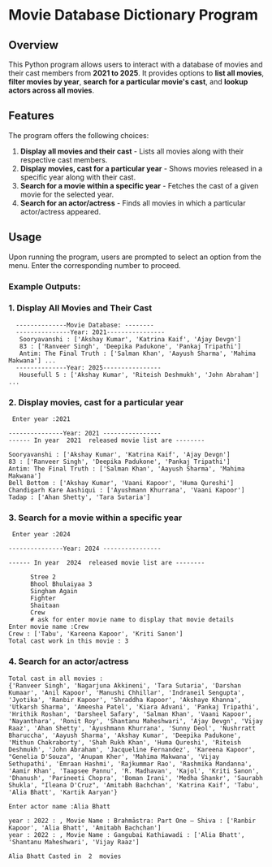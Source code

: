 # Movie Database Dictionary Program

## Overview
This Python program allows users to interact with a database of movies and their cast members from **2021 to 2025**. It provides options to **list all movies**, **filter movies by year**, **search for a particular movie's cast**, and **lookup actors across all movies**.

## Features
The program offers the following choices:
1. **Display all movies and their cast** - Lists all movies along with their respective cast members.
2. **Display movies, cast for a particular year** - Shows movies released in a specific year along with their cast.
3. **Search for a movie within a specific year** - Fetches the cast of a given movie for the selected year.
4. **Search for an actor/actress** - Finds all movies in which a particular actor/actress appeared.

## Usage
Upon running the program, users are prompted to select an option from the menu. Enter the corresponding number to proceed.

### Example Outputs:

### **1. Display All Movies and Their Cast**
      --------------Movie Database: --------
      ---------------Year: 2021----------------
       Sooryavanshi : ['Akshay Kumar', 'Katrina Kaif', 'Ajay Devgn'] 
       83 : ['Ranveer Singh', 'Deepika Padukone', 'Pankaj Tripathi'] 
       Antim: The Final Truth : ['Salman Khan', 'Aayush Sharma', 'Mahima Makwana'] ...
      --------------Year: 2025---------------- 
       Housefull 5 : ['Akshay Kumar', 'Riteish Deshmukh', 'John Abraham'] ...

### **2. Display movies, cast for a particular year**
     Enter year :2021

    ---------------Year: 2021 ----------------
    ------ In year  2021  released movie list are --------

    Sooryavanshi : ['Akshay Kumar', 'Katrina Kaif', 'Ajay Devgn']
    83 : ['Ranveer Singh', 'Deepika Padukone', 'Pankaj Tripathi']
    Antim: The Final Truth : ['Salman Khan', 'Aayush Sharma', 'Mahima Makwana']
    Bell Bottom : ['Akshay Kumar', 'Vaani Kapoor', 'Huma Qureshi']
    Chandigarh Kare Aashiqui : ['Ayushmann Khurrana', 'Vaani Kapoor']
    Tadap : ['Ahan Shetty', 'Tara Sutaria']

### **3. Search for a movie within a specific year** 
     Enter year :2024

    ---------------Year: 2024 ----------------

    ------ In year  2024  released movie list are --------

          Stree 2
          Bhool Bhulaiyaa 3
          Singham Again
          Fighter
          Shaitaan
          Crew
          # ask for enter movie name to display that movie details
    Enter movie name :Crew
    Crew : ['Tabu', 'Kareena Kapoor', 'Kriti Sanon']
    Total cast work in this movie : 3

###  **4. Search for an actor/actress**
    Total cast in all movies :
    {'Ranveer Singh', 'Nagarjuna Akkineni', 'Tara Sutaria', 'Darshan Kumaar', 'Anil Kapoor', 'Manushi Chhillar', 'Indraneil Sengupta', 'Jyotika', 'Ranbir Kapoor', 'Shraddha Kapoor', 'Akshaye Khanna', 'Utkarsh Sharma', 'Ameesha Patel', 'Kiara Advani', 'Pankaj Tripathi', 'Hrithik Roshan', 'Darsheel Safary', 'Salman Khan', 'Vaani Kapoor', 'Nayanthara', 'Ronit Roy', 'Shantanu Maheshwari', 'Ajay Devgn', 'Vijay Raaz', 'Ahan Shetty', 'Ayushmann Khurrana', 'Sunny Deol', 'Nushrratt Bharuccha', 'Aayush Sharma', 'Akshay Kumar', 'Deepika Padukone', 'Mithun Chakraborty', 'Shah Rukh Khan', 'Huma Qureshi', 'Riteish Deshmukh', 'John Abraham', 'Jacqueline Fernandez', 'Kareena Kapoor', "Genelia D'Souza", 'Anupam Kher', 'Mahima Makwana', 'Vijay Sethupathi', 'Emraan Hashmi', 'Rajkummar Rao', 'Rashmika Mandanna', 'Aamir Khan', 'Taapsee Pannu', 'R. Madhavan', 'Kajol', 'Kriti Sanon', 'Dhanush', 'Parineeti Chopra', 'Boman Irani', 'Medha Shankr', 'Saurabh Shukla', "Ileana D'Cruz", 'Amitabh Bachchan', 'Katrina Kaif', 'Tabu', 'Alia Bhatt', 'Kartik Aaryan'}

    Enter actor name :Alia Bhatt
    
    year : 2022 : , Movie Name : Brahmāstra: Part One – Shiva : ['Ranbir Kapoor', 'Alia Bhatt', 'Amitabh Bachchan']
    year : 2022 : , Movie Name : Gangubai Kathiawadi : ['Alia Bhatt', 'Shantanu Maheshwari', 'Vijay Raaz']
    
    Alia Bhatt Casted in  2  movies
